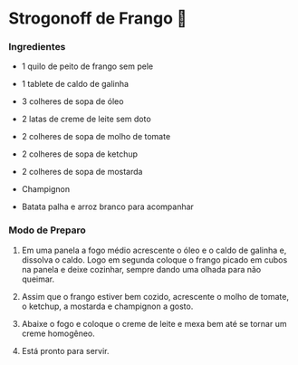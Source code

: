# Strogonoff de Frango :chicken:



### Ingredientes

* 1 quilo de peito de frango sem pele

* 1 tablete de caldo de galinha

- 3 colheres de sopa de óleo

* 2 latas de creme de leite sem doto

- 2 colheres de sopa de molho de tomate

* 2 colheres de sopa de ketchup

* 2 colheres de sopa de mostarda

* Champignon

* Batata palha e arroz branco para acompanhar

### Modo de Preparo

1. Em uma panela a fogo médio acrescente o óleo e o caldo de galinha e, dissolva o caldo. Logo em segunda coloque o frango picado em cubos na panela e deixe cozinhar, sempre dando uma olhada para não queimar.

2. Assim que o frango estiver bem cozido, acrescente o molho de tomate, o ketchup, a mostarda e champignon a gosto.

3. Abaixe o fogo e coloque o creme de leite e mexa bem até se tornar um creme homogêneo.

4. Está pronto para servir.